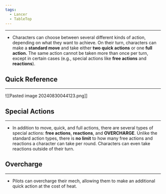 ```yaml
---
tags:
  - Lancer
  - TableTop
---
```

---
* Characters can choose between several different kinds of action, depending on what they want to achieve. On their turn, characters can make a **standard move** and take either **two quick actions** or one **full action.** The same action cannot be taken more than once per turn, except in certain cases (e.g., special actions like **free actions** and **reactions**).

## Quick Reference
---
![[Pasted image 20240830044123.png]]

## Special Actions
---
* In addition to move, quick, and full actions, there are several types of special actions: **free actions**, **reactions**, and **OVERCHARGE**. Unlike the standard action types, there is **no limit** to how many free actions and reactions a character can take per round. Characters can even take reactions outside of their turn.

## Overcharge
---
* Pilots can overcharge their mech, allowing them to make an additional quick action at the cost of heat.